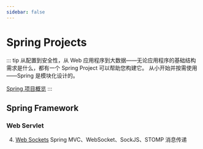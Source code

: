```yaml
---
sidebar: false
---
```

# Spring Projects

::: tip
从配置到安全性，从 Web 应用程序到大数据——无论应用程序的基础结构需求是什么，都有一个 Spring Project 可以帮助您构建它。
从小开始并按需使用——Spring 是模块化设计的。

[Spring 项目概览](https://spring.io/projects)
:::

## Spring Framework

### Web Servlet

4. [Web Sockets](./Framework/WebServlet/4.WebSockets.html)
   Spring MVC、WebSocket、SockJS、STOMP 消息传递